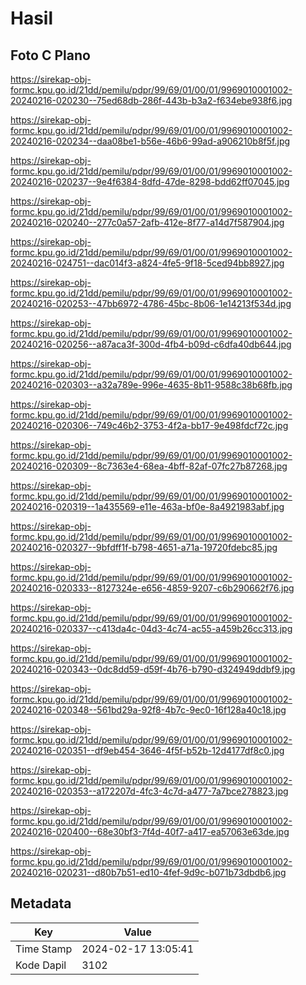 # Hasil

## Foto C Plano

https://sirekap-obj-formc.kpu.go.id/21dd/pemilu/pdpr/99/69/01/00/01/9969010001002-20240216-020230--75ed68db-286f-443b-b3a2-f634ebe938f6.jpg

https://sirekap-obj-formc.kpu.go.id/21dd/pemilu/pdpr/99/69/01/00/01/9969010001002-20240216-020234--daa08be1-b56e-46b6-99ad-a906210b8f5f.jpg

https://sirekap-obj-formc.kpu.go.id/21dd/pemilu/pdpr/99/69/01/00/01/9969010001002-20240216-020237--9e4f6384-8dfd-47de-8298-bdd62ff07045.jpg

https://sirekap-obj-formc.kpu.go.id/21dd/pemilu/pdpr/99/69/01/00/01/9969010001002-20240216-020240--277c0a57-2afb-412e-8f77-a14d7f587904.jpg

https://sirekap-obj-formc.kpu.go.id/21dd/pemilu/pdpr/99/69/01/00/01/9969010001002-20240216-024751--dac014f3-a824-4fe5-9f18-5ced94bb8927.jpg

https://sirekap-obj-formc.kpu.go.id/21dd/pemilu/pdpr/99/69/01/00/01/9969010001002-20240216-020253--47bb6972-4786-45bc-8b06-1e14213f534d.jpg

https://sirekap-obj-formc.kpu.go.id/21dd/pemilu/pdpr/99/69/01/00/01/9969010001002-20240216-020256--a87aca3f-300d-4fb4-b09d-c6dfa40db644.jpg

https://sirekap-obj-formc.kpu.go.id/21dd/pemilu/pdpr/99/69/01/00/01/9969010001002-20240216-020303--a32a789e-996e-4635-8b11-9588c38b68fb.jpg

https://sirekap-obj-formc.kpu.go.id/21dd/pemilu/pdpr/99/69/01/00/01/9969010001002-20240216-020306--749c46b2-3753-4f2a-bb17-9e498fdcf72c.jpg

https://sirekap-obj-formc.kpu.go.id/21dd/pemilu/pdpr/99/69/01/00/01/9969010001002-20240216-020309--8c7363e4-68ea-4bff-82af-07fc27b87268.jpg

https://sirekap-obj-formc.kpu.go.id/21dd/pemilu/pdpr/99/69/01/00/01/9969010001002-20240216-020319--1a435569-e11e-463a-bf0e-8a4921983abf.jpg

https://sirekap-obj-formc.kpu.go.id/21dd/pemilu/pdpr/99/69/01/00/01/9969010001002-20240216-020327--9bfdff1f-b798-4651-a71a-19720fdebc85.jpg

https://sirekap-obj-formc.kpu.go.id/21dd/pemilu/pdpr/99/69/01/00/01/9969010001002-20240216-020333--8127324e-e656-4859-9207-c6b290662f76.jpg

https://sirekap-obj-formc.kpu.go.id/21dd/pemilu/pdpr/99/69/01/00/01/9969010001002-20240216-020337--c413da4c-04d3-4c74-ac55-a459b26cc313.jpg

https://sirekap-obj-formc.kpu.go.id/21dd/pemilu/pdpr/99/69/01/00/01/9969010001002-20240216-020343--0dc8dd59-d59f-4b76-b790-d324949ddbf9.jpg

https://sirekap-obj-formc.kpu.go.id/21dd/pemilu/pdpr/99/69/01/00/01/9969010001002-20240216-020348--561bd29a-92f8-4b7c-9ec0-16f128a40c18.jpg

https://sirekap-obj-formc.kpu.go.id/21dd/pemilu/pdpr/99/69/01/00/01/9969010001002-20240216-020351--df9eb454-3646-4f5f-b52b-12d4177df8c0.jpg

https://sirekap-obj-formc.kpu.go.id/21dd/pemilu/pdpr/99/69/01/00/01/9969010001002-20240216-020353--a172207d-4fc3-4c7d-a477-7a7bce278823.jpg

https://sirekap-obj-formc.kpu.go.id/21dd/pemilu/pdpr/99/69/01/00/01/9969010001002-20240216-020400--68e30bf3-7f4d-40f7-a417-ea57063e63de.jpg

https://sirekap-obj-formc.kpu.go.id/21dd/pemilu/pdpr/99/69/01/00/01/9969010001002-20240216-020231--d80b7b51-ed10-4fef-9d9c-b071b73dbdb6.jpg


## Metadata

| Key        | Value               |
| ---------- | ------------------- |
| Time Stamp | 2024-02-17 13:05:41 |
| Kode Dapil | 3102                |



